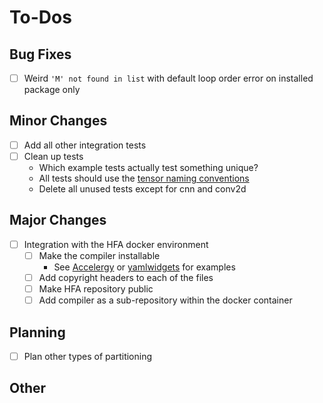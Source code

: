 # To-Dos

## Bug Fixes

- [ ] Weird `'M' not found in list` with default loop order error on installed package only

## Minor Changes

- [ ] Add all other integration tests
- [ ] Clean up tests
    - Which example tests actually test something unique?
    - All tests should use the [tensor naming conventions](./tensor_naming.md)
    - Delete all unused tests except for cnn and conv2d

## Major Changes

- [ ] Integration with the HFA docker environment
    - [ ] Make the compiler installable
        - See [Accelergy](https://github.com/Accelergy-Project/accelergy) or
          [yamlwidgets](https://github.com/jsemer/yamlwidgets) for examples
    - [ ] Add copyright headers to each of the files
    - [ ] Make HFA repository public
    - [ ] Add compiler as a sub-repository within the docker container

## Planning

- [ ] Plan other types of partitioning

## Other

